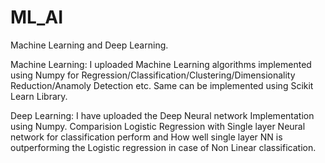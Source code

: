 # ML_AI
Machine Learning and Deep Learning.

Machine Learning:
I  uploaded Machine Learning algorithms implemented using Numpy for Regression/Classification/Clustering/Dimensionality Reduction/Anamoly Detection etc. Same can be implemented using Scikit Learn Library.

Deep Learning:
 I have uploaded the Deep Neural network Implementation using Numpy. Comparision Logistic Regression with Single layer Neural network for classification perform and How well single layer NN is outperforming the Logistic regression in case of Non Linear classification.
 
